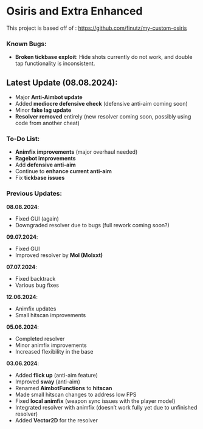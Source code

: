 # Osiris and Extra Enhanced

This project is based off of : https://github.com/finutz/my-custom-osiris

### Known Bugs:
- **Broken tickbase exploit**: Hide shots currently do not work, and double tap functionality is inconsistent.

## Latest Update (08.08.2024):
- Major **Anti-Aimbot update**
- Added **mediocre defensive check** (defensive anti-aim coming soon)
- Minor **fake lag update**
- **Resolver removed** entirely (new resolver coming soon, possibly using code from another cheat)

### To-Do List:
- **Animfix improvements** (major overhaul needed)
- **Ragebot improvements**
- Add **defensive anti-aim**
- Continue to **enhance current anti-aim**
- Fix **tickbase issues**

### Previous Updates:

**08.08.2024**:
- Fixed GUI (again)
- Downgraded resolver due to bugs (full rework coming soon?)

**09.07.2024**:
- Fixed GUI
- Improved resolver by **Mol (Molxxt)**

**07.07.2024**:
- Fixed backtrack
- Various bug fixes

**12.06.2024**:
- Animfix updates
- Small hitscan improvements

**05.06.2024**:
- Completed resolver
- Minor animfix improvements
- Increased flexibility in the base

**03.06.2024**:
- Added **flick up** (anti-aim feature)
- Improved **sway** (anti-aim)
- Renamed **AimbotFunctions** to **hitscan**
- Made small hitscan changes to address low FPS
- Fixed **local animfix** (weapon sync issues with the player model)
- Integrated resolver with animfix (doesn’t work fully yet due to unfinished resolver)
- Added **Vector2D** for the resolver
